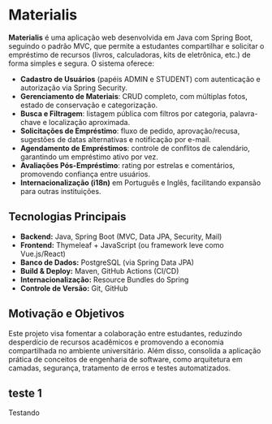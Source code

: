 # Materialis
**Materialis** é uma aplicação web desenvolvida em Java com Spring Boot, seguindo o padrão MVC, que permite a estudantes compartilhar e solicitar o empréstimo de recursos (livros, calculadoras, kits de eletrônica, etc.) de forma simples e segura. O sistema oferece:

* **Cadastro de Usuários** (papéis ADMIN e STUDENT) com autenticação e autorização via Spring Security.
* **Gerenciamento de Materiais**: CRUD completo, com múltiplas fotos, estado de conservação e categorização.
* **Busca e Filtragem**: listagem pública com filtros por categoria, palavra-chave e localização aproximada.
* **Solicitações de Empréstimo**: fluxo de pedido, aprovação/recusa, sugestões de datas alternativas e notificação por e-mail.
* **Agendamento de Empréstimos**: controle de conflitos de calendário, garantindo um empréstimo ativo por vez.
* **Avaliações Pós-Empréstimo**: rating por estrelas e comentários, promovendo confiança entre usuários.
* **Internacionalização (i18n)** em Português e Inglês, facilitando expansão para outras instituições.

## Tecnologias Principais

* **Backend:** Java, Spring Boot (MVC, Data JPA, Security, Mail)
* **Frontend:** Thymeleaf + JavaScript (ou framework leve como Vue.js/React)
* **Banco de Dados:** PostgreSQL (via Spring Data JPA)
* **Build & Deploy:** Maven, GitHub Actions (CI/CD)
* **Internacionalização:** Resource Bundles do Spring
* **Controle de Versão:** Git, GitHub

## Motivação e Objetivos
Este projeto visa fomentar a colaboração entre estudantes, reduzindo desperdício de recursos acadêmicos e promovendo a economia compartilhada no ambiente universitário. Além disso, consolida a aplicação prática de conceitos de engenharia de software, como arquitetura em camadas, segurança, tratamento de erros e testes automatizados.

## teste 1
Testando